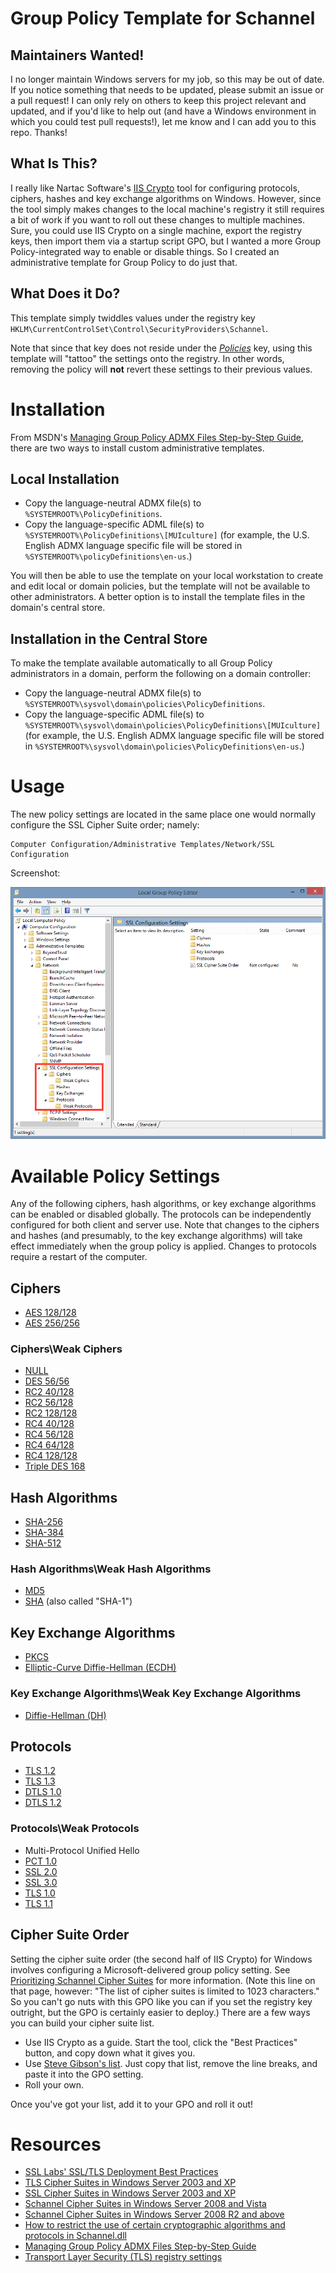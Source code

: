 # Group Policy Template for Schannel

## Maintainers Wanted!
I no longer maintain Windows servers for my job, so this may
be out of date. If you notice something that needs to be updated, please
submit an issue or a pull request! I can only rely on others to keep
this project relevant and updated, and if you'd like to help out
(and have a Windows environment in which you could test pull requests!),
let me know and I can add you to this repo. Thanks!

## What Is This?
I really like Nartac Software's [IIS Crypto][IISCrypto] tool for
configuring protocols, ciphers, hashes and key exchange algorithms on
Windows.  However, since the tool simply makes changes to the local
machine's registry it still requires a bit of work if you want to roll
out these changes to multiple machines.  Sure, you could use IIS Crypto
on a single machine, export the registry keys, then import them via a
startup script GPO, but I wanted a more Group Policy-integrated way to
enable or disable things.  So I created an administrative template for
Group Policy to do just that.

## What Does it Do?
This template simply twiddles values under the registry key
`HKLM\CurrentControlSet\Control\SecurityProviders\Schannel`.

Note that since that key does not reside under the
_[Policies][policies]_ key, using this template will "tattoo" the
settings onto the registry.  In other words, removing the policy will
**not** revert these settings to their previous values.

# Installation

From MSDN's [Managing Group Policy ADMX Files Step-by-Step Guide][admx_install],
there are two ways to install custom administrative templates.

## Local Installation
* Copy the language-neutral ADMX file(s) to `%SYSTEMROOT%\PolicyDefinitions`.
* Copy the language-specific ADML file(s) to `%SYSTEMROOT%\PolicyDefinitions\[MUIculture]`
  (for example, the U.S. English ADMX language specific file will be
  stored in `%SYSTEMROOT%\policyDefinitions\en-us`.)

You will then be able to use the template on your local workstation to
create and edit local or domain policies, but the template will not be
available to other administrators.  A better option is to install the
template files in the domain's central store.

## Installation in the Central Store

To make the template available automatically to all Group Policy
administrators in a domain, perform the following on a domain
controller:
* Copy the language-neutral ADMX file(s) to `%SYSTEMROOT%\sysvol\domain\policies\PolicyDefinitions`.
* Copy the language-specific ADML file(s) to `%SYSTEMROOT%\sysvol\domain\policies\PolicyDefinitions\[MUIculture]`
  (for example, the U.S. English ADMX language specific file will be
  stored in
  `%SYSTEMROOT%\sysvol\domain\policies\PolicyDefinitions\en-us`.)

# Usage

The new policy settings are located in the same place one would normally
configure the SSL Cipher Suite order; namely:

    Computer Configuration/Administrative Templates/Network/SSL Configuration

Screenshot:

![location](./images/location.png)

# Available Policy Settings
Any of the following ciphers, hash algorithms, or key exchange algorithms can be
enabled or disabled globally.  The protocols can be independently configured
for both client and server use.  Note that changes to the ciphers and
hashes (and presumably, to the key exchange algorithms) will take effect
immediately when the group policy is applied.  Changes to protocols
require a restart of the computer.

## Ciphers
* [AES 128/128](https://en.wikipedia.org/wiki/Advanced_Encryption_Standard)
* [AES 256/256](https://en.wikipedia.org/wiki/Advanced_Encryption_Standard)

### Ciphers\Weak Ciphers
* [NULL](https://en.wikipedia.org/wiki/Null_encryption)
* [DES 56/56](https://en.wikipedia.org/wiki/Data_Encryption_Standard)
* [RC2 40/128](https://en.wikipedia.org/wiki/RC2)
* [RC2 56/128](https://en.wikipedia.org/wiki/RC2)
* [RC2 128/128](https://en.wikipedia.org/wiki/RC2)
* [RC4 40/128](https://en.wikipedia.org/wiki/RC4)
* [RC4 56/128](https://en.wikipedia.org/wiki/RC4)
* [RC4 64/128](https://en.wikipedia.org/wiki/RC4)
* [RC4 128/128](https://en.wikipedia.org/wiki/RC4)
* [Triple DES 168](https://en.wikipedia.org/wiki/Triple_DES)

## Hash Algorithms
* [SHA-256](https://en.wikipedia.org/wiki/SHA-2)
* [SHA-384](https://en.wikipedia.org/wiki/SHA-2)
* [SHA-512](https://en.wikipedia.org/wiki/SHA-2)

### Hash Algorithms\Weak Hash Algorithms
* [MD5](https://en.wikipedia.org/wiki/MD5)
* [SHA](https://en.wikipedia.org/wiki/SHA-1) (also called "SHA-1")

## Key Exchange Algorithms
* [PKCS](https://en.wikipedia.org/wiki/PKCS)
* [Elliptic-Curve Diffie-Hellman (ECDH)](https://en.wikipedia.org/wiki/Elliptic_curve_Diffie–Hellman)

### Key Exchange Algorithms\Weak Key Exchange Algorithms
* [Diffie-Hellman (DH)](https://en.wikipedia.org/wiki/Diffie–Hellman_key_exchange)

## Protocols

* [TLS 1.2](https://en.wikipedia.org/wiki/Transport_Layer_Security#TLS_1.2)
* [TLS 1.3](https://en.wikipedia.org/wiki/Transport_Layer_Security#TLS_1.3)
* [DTLS 1.0](https://en.wikipedia.org/wiki/Datagram_Transport_Layer_Security)
* [DTLS 1.2](https://en.wikipedia.org/wiki/Datagram_Transport_Layer_Security)

### Protocols\Weak Protocols
* Multi-Protocol Unified Hello
* [PCT 1.0](https://en.wikipedia.org/wiki/Private_Communications_Technology)
* [SSL 2.0](https://en.wikipedia.org/wiki/Transport_Layer_Security#SSL_1.0.2C_2.0_and_3.0)
* [SSL 3.0](https://en.wikipedia.org/wiki/Transport_Layer_Security#SSL_1.0.2C_2.0_and_3.0)
* [TLS 1.0](https://en.wikipedia.org/wiki/Transport_Layer_Security#TLS_1.0)
* [TLS 1.1](https://en.wikipedia.org/wiki/Transport_Layer_Security#TLS_1.1)

## Cipher Suite Order
Setting the cipher suite order (the second half of IIS Crypto) for
Windows involves configuring a Microsoft-delivered group policy setting.
See [Prioritizing Schannel Cipher Suites][cipherorder] for more
information.  (Note this line on that page, however:  "The list of
cipher suites is limited to 1023 characters."  So you can't go nuts with
this GPO like you can if you set the registry key outright, but the GPO
is certainly easier to deploy.)  There are a few ways you can build your
cipher suite list.

* Use IIS Crypto as a guide.  Start the tool, click the "Best Practices"
  button, and copy down what it gives you.
* Use [Steve Gibson's list][grclist].  Just copy that list, remove
  the line breaks, and paste it into the GPO setting.
* Roll your own.

Once you've got your list, add it to your GPO and roll it out!


# Resources
* [SSL Labs' SSL/TLS Deployment Best Practices][ssllabs]
* [TLS Cipher Suites in Windows Server 2003 and XP][xp_tls]
* [SSL Cipher Suites in Windows Server 2003 and XP][xp_ssl]
* [Schannel Cipher Suites in Windows Server 2008 and Vista][vista]
* [Schannel Cipher Suites in Windows Server 2008 R2 and above][2008r2]
* [How to restrict the use of certain cryptographic algorithms and protocols in Schannel.dll][restrict_usage]
* [Managing Group Policy ADMX Files Step-by-Step Guide][admx_install]
* [Transport Layer Security (TLS) registry settings][TLS_registry]

[IISCrypto]: https://www.nartac.com/Products/IISCrypto
[policies]: https://msdn.microsoft.com/en-us/library/aa374292(v=vs.85).aspx
[admx_install]:https://msdn.microsoft.com/en-us/library/bb530196.aspx
[cipherorder]:https://msdn.microsoft.com/en-us/library/windows/desktop/bb870930(v=vs.85).aspx
[grclist]:https://www.grc.com/miscfiles/SChannel_Cipher_Suites.txt
[ssllabs]:https://www.ssllabs.com/projects/best-practices/index.html
[xp_tls]: https://msdn.microsoft.com/en-us/library/windows/desktop/aa380512(v=vs.85).aspx
[xp_ssl]: https://msdn.microsoft.com/en-us/library/windows/desktop/aa380124(v=vs.85).aspx
[vista]: https://msdn.microsoft.com/en-us/library/windows/desktop/ff468651(v=vs.85).aspx
[2008r2]: https://msdn.microsoft.com/en-us/library/windows/desktop/aa374757(v=vs.85).aspx
[restrict_usage]: https://support.microsoft.com/en-us/kb/245030
[TLS_registry]: https://docs.microsoft.com/en-us/windows-server/security/tls/tls-registry-settings
